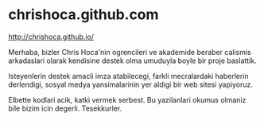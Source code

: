# chrishoca.github.com
http://chrishoca.github.io/

Merhaba, bizler Chris Hoca'nin ogrencileri ve akademide beraber calismis arkadaslari olarak kendisine destek olma umuduyla boyle bir proje baslattik.

Isteyenlerin destek amacli imza atabilecegi, farkli mecralardaki haberlerin derlendigi, sosyal medya yansimalarinin yer aldigi bir web sitesi yapiyoruz.

Elbette kodlari acik, katki vermek serbest. Bu yazilanlari okumus olmaniz bile bizim icin degerli. Tesekkurler.
